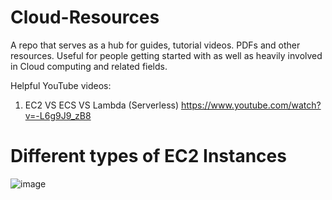 # Cloud-Resources
A repo that serves as a hub for guides, tutorial videos. PDFs and other resources. Useful for people getting started with as well as heavily involved in Cloud computing and related fields.

Helpful YouTube videos:

1) EC2 VS ECS VS Lambda (Serverless)
   https://www.youtube.com/watch?v=-L6g9J9_zB8


# Different types of EC2 Instances
![image](https://github.com/SujalKThapa/Cloud-Resources/assets/136220535/defa2235-eb91-4801-9ba6-c5b27d13c828)
